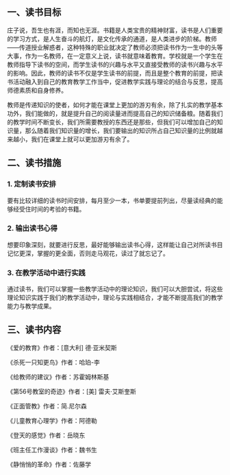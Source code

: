 ## 一、读书目标

  庄子说，吾生也有涯，而知也无涯。书籍是人类宝贵的精神财富，读书是人们重要的学习方式，是人生奋斗的航灯，是文化传承的通道，是人类进步的阶梯。教师——传道授业解惑者，这种特殊的职业就决定了教师必须把读书作为一生中的头等大事，作为一名教师，在一定意义上说，读书就意味着教育。学校就是一个学生在教师指导下读书的空间，而学生读书的兴趣与水平又直接受教师的读书兴趣与水平的影响。因此，教师的读书不仅是学生读书的前提，而且是整个教育的前提，把读书活动融入到自己的教育教学工作当中，促进教学实践与理论的结合与反思，提高师德素质和自身修养。

  教师是传递知识的使者，如何才能在课堂上更加的游刃有余，除了扎实的教学基本功外，我们能做的，就是提升自己的阅读量进而提高自己的知识储备粮。随着我们的教学时间不断变长，我们所需要教授的东西还是那些，但我们可以增加自己的知识量，那么随着我们知识量的增长，我们要输出的知识所占自己知识量的比例就越来越小，我们在课堂上就可以更加游刃有余了。

## 二、读书措施

### 1. 定制读书安排
要有比较详细的读书时间安排，每月至少一本，书单要提前列出，尽量读经典的能够经受住时间的考验的书籍。

### 2. 输出读书心得
想要印象深刻，就要进行反思，最好能够输出读书心得，这样能让自己对所读书目记忆更深，掌握的更全面，否则走马观花，读过了就忘记了。

### 3. 在教学活动中进行实践
通过读书，我们可以掌握一些教学活动中的理论知识，我们可以大胆尝试，将这些理论知识实践于我们的教学活动中，理论与实践相结合，才能不断提高我们的教学能力与教学成果。

## 三、读书内容

《爱的教育》作者：[意大利] 德·亚米契斯

《杀死一只知更鸟》作者：哈珀-李

《给教师的建议》作者：苏霍姆林斯基

《第56号教室的奇迹》作者：[美] 雷夫·艾斯奎斯

《正面管教》作者：简.尼尔森

《儿童教育心理学》作者：阿德勒

《登天的感觉》作者：岳晓东

《班主任工作漫谈》作者：魏书生

《静悄悄的革命》作者：佐藤学
